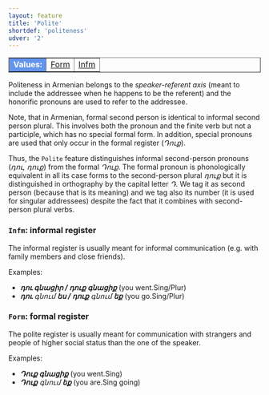 ```yaml
---
layout: feature
title: 'Polite'
shortdef: 'politeness'
udver: '2'
---
```


<table class="typeindex" border="1">
<tr>
  <td style="background-color:cornflowerblue;color:white"><strong>Values:</strong> </td>
  <td><a href="#Form">Form</a></td>
  <td><a href="#Infm">Infm</a></td>
</tr>
</table>

Politeness in Armenian belongs to the _speaker-referent
axis_ (meant to include the addressee when he happens to be the referent) and the honorific pronouns are used to refer to the addressee.

Note, that in Armenian, formal second person is identical to informal second person plural. This involves both the pronoun
and the finite verb but not a participle, which has no special formal form. In addition, special pronouns are used
that only occur in the formal register (_Դուք_).

Thus, the `Polite` feature distinguishes informal second-person pronouns (_դու, դուք_) from the formal _Դուք_. The formal pronoun is phonologically equivalent in all its case forms to the second-person plural _դուք_ but it is distinguished in orthography by the capital letter _Դ_. We tag it as second person (because that is its meaning) and we tag also its number (it is used for singular addressees) despite the fact that it combines with second-person plural verbs.

### <a name="Infm">`Infm`</a>: informal register

The informal register is usually meant for informal communication (e.g. with family
members and close friends).

Examples:

* _<b>դու գնացիր / դուք գնացիք</b>_ (you went.Sing/Plur)
* _<b>դու</b> գնում <b>ես / դուք</b> գնում <b>եք</b>_ (you go.Sing/Plur)

### <a name="Form">`Form`</a>: formal register

The polite register is usually meant for communication with strangers
and people of higher social status than the one of the speaker.

Examples:

* _<b>Դուք գնացիք</b>_ (you went.Sing)
* _<b>Դուք</b> գնում <b>եք</b>_ (you are.Sing going)
